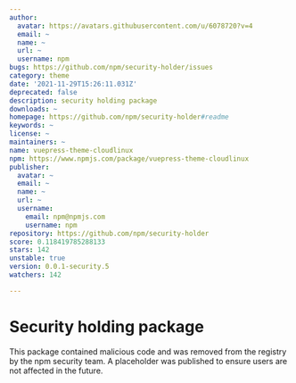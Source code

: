 ```yaml
---
author:
  avatar: https://avatars.githubusercontent.com/u/6078720?v=4
  email: ~
  name: ~
  url: ~
  username: npm
bugs: https://github.com/npm/security-holder/issues
category: theme
date: '2021-11-29T15:26:11.031Z'
deprecated: false
description: security holding package
downloads: ~
homepage: https://github.com/npm/security-holder#readme
keywords: ~
license: ~
maintainers: ~
name: vuepress-theme-cloudlinux
npm: https://www.npmjs.com/package/vuepress-theme-cloudlinux
publisher:
  avatar: ~
  email: ~
  name: ~
  url: ~
  username:
    email: npm@npmjs.com
    username: npm
repository: https://github.com/npm/security-holder
score: 0.118419785288133
stars: 142
unstable: true
version: 0.0.1-security.5
watchers: 142

---
```


# Security holding package

This package contained malicious code and was removed from the registry by the npm security team. A placeholder was published to ensure users are not affected in the future.
